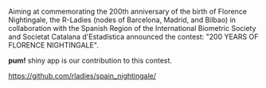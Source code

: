 Aiming at commemorating the 200th anniversary of the birth of Florence Nightingale, the R-Ladies (nodes of Barcelona, Madrid, and Bilbao) in collaboration with the Spanish Region of the International Biometric Society and Societat Catalana d'Estadística announced the contest: "200 YEARS OF FLORENCE NIGHTINGALE".    

**pum!** shiny app is our contribution to this contest.       

https://github.com/rladies/spain_nightingale/
  